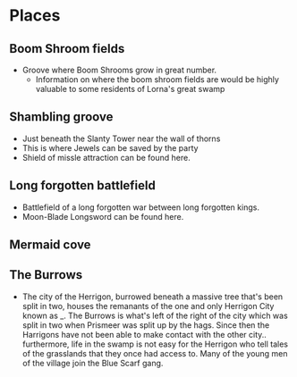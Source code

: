 # Places
## Boom Shroom fields
- Groove where Boom Shrooms grow in great number.
    - Information on where the boom shroom fields are would be highly valuable to some residents of Lorna's great swamp

## Shambling groove
- Just beneath the Slanty Tower near the wall of thorns
- This is where Jewels can be saved by the party
- Shield of missle attraction can be found here.

## Long forgotten battlefield
- Battlefield of a long forgotten war between long forgotten kings. 
- Moon-Blade Longsword can be found here.

## Mermaid cove

## The Burrows
- The city of the Herrigon, burrowed beneath a massive tree that's been split in two, houses the remanants of the one and only Herrigon City known as _. The Burrows is what's left of the right of the city which was split in two when Prismeer was split up by the hags. Since then the Harrigons have not been able to make contact with the other city.. furthermore, life in the swamp is not easy for the Herrigon who tell tales of the grasslands that they once had access to. Many of the young men of the village join the Blue Scarf gang.


